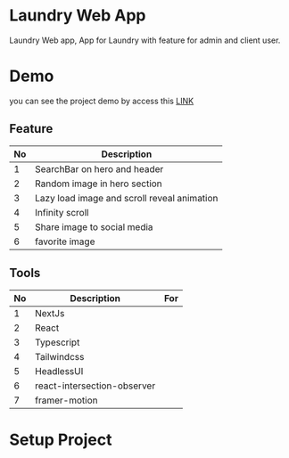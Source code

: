 # Laundry Web App
Laundry Web app, App for Laundry with feature for admin and client user.


# Demo
you can see the project demo by access this [LINK](https://google.com)

## Feature
| No  | Description                                 |
| --- | ------------------------------------------- |
| 1   | SearchBar on hero and header                |
| 2   | Random image in hero section                |
| 3   | Lazy load image and scroll reveal animation |
| 4   | Infinity scroll                             |
| 5   | Share image to social media                 |
| 6   | favorite image                              |


## Tools
| No  | Description                 | For                                   |
| --- | --------------------------- |---------------------------------------
| 1   | NextJs                      |
| 2   | React                       |
| 3   | Typescript                  |
| 4   | Tailwindcss                 |
| 5   | HeadlessUI                  |
| 6   | react-intersection-observer |
| 7   | framer-motion               |




# Setup Project


